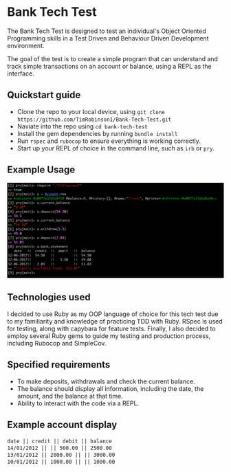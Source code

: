 Bank Tech Test
==============
The Bank Tech Test is designed to test an individual's Object Oriented Programming skills in a
Test Driven and Behaviour Driven Development environment.

The goal of the test is to create a simple program that can understand and track
simple transactions on an account or balance, using a REPL as the interface.

Quickstart guide
---------------
* Clone the repo to your local device, using ```git clone https://github.com/TimRobinson1/Bank-Tech-Test.git```
* Naviate into the repo using ```cd bank-tech-test```
* Install the gem dependencies by running ```bundle install```
* Run ```rspec``` and ```rubocop``` to ensure everything is working correctly.
* Start up your REPL of choice in the command line, such as ```irb``` or ```pry```.


Example Usage
-------------
![Pry Example](pry_example.png?raw=true "An Example using the REPL: Pry")


Technologies used
------------
I decided to use Ruby as my OOP language of choice for this tech test due to my familiarity
and knowledge of practicing TDD with Ruby. RSpec is used for testing, along with capybara
for feature tests.  Finally, I also decided to employ several Ruby gems to guide my
testing and production process, including Rubocop and SimpleCov.

Specified requirements
------------
* To make deposits, withdrawals and check the current balance.
* The balance should display all information, including the date, the amount, and the balance at that time.
* Ability to interact with the code via a REPL.

Example account display
------------
```
date || credit || debit || balance
14/01/2012 || || 500.00 || 2500.00
13/01/2012 || 2000.00 || || 3000.00
10/01/2012 || 1000.00 || || 1000.00
```
